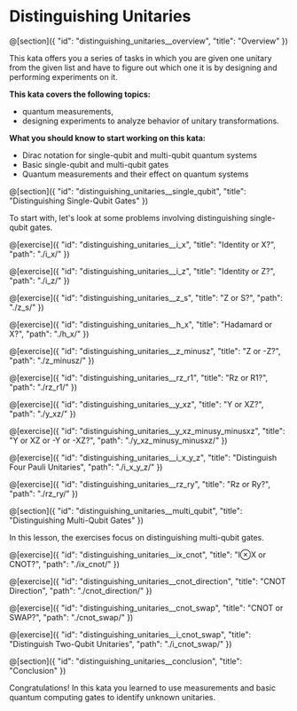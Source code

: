 # Distinguishing Unitaries

@[section]({
    "id": "distinguishing_unitaries__overview",
    "title": "Overview"
})

This kata offers you a series of tasks in which you are given one unitary from the given list and have to figure out which one it is by designing and performing experiments on it.

**This kata covers the following topics:**

- quantum measurements,
- designing experiments to analyze behavior of unitary transformations.

**What you should know to start working on this kata:**

- Dirac notation for single-qubit and multi-qubit quantum systems
- Basic single-qubit and multi-qubit gates
- Quantum measurements and their effect on quantum systems

@[section]({
    "id": "distinguishing_unitaries__single_qubit",
    "title": "Distinguishing Single-Qubit Gates"
})

To start with, let's look at some problems involving distinguishing single-qubit gates.

@[exercise]({
    "id": "distinguishing_unitaries__i_x",
    "title": "Identity or X?",
    "path": "./i_x/"
})

@[exercise]({
    "id": "distinguishing_unitaries__i_z",
    "title": "Identity or Z?",
    "path": "./i_z/"
})

@[exercise]({
    "id": "distinguishing_unitaries__z_s",
    "title": "Z or S?",
    "path": "./z_s/"
})

@[exercise]({
    "id": "distinguishing_unitaries__h_x",
    "title": "Hadamard or X?",
    "path": "./h_x/"
})

@[exercise]({
    "id": "distinguishing_unitaries__z_minusz",
    "title": "Z or -Z?",
    "path": "./z_minusz/"
})

@[exercise]({
    "id": "distinguishing_unitaries__rz_r1",
    "title": "Rz or R1?",
    "path": "./rz_r1/"
})

@[exercise]({
    "id": "distinguishing_unitaries__y_xz",
    "title": "Y or XZ?",
    "path": "./y_xz/"
})

@[exercise]({
    "id": "distinguishing_unitaries__y_xz_minusy_minusxz",
    "title": "Y or XZ or -Y or -XZ?",
    "path": "./y_xz_minusy_minusxz/"
})

@[exercise]({
    "id": "distinguishing_unitaries__i_x_y_z",
    "title": "Distinguish Four Pauli Unitaries",
    "path": "./i_x_y_z/"
})

@[exercise]({
    "id": "distinguishing_unitaries__rz_ry",
    "title": "Rz or Ry?",
    "path": "./rz_ry/"
})

@[section]({
    "id": "distinguishing_unitaries__multi_qubit",
    "title": "Distinguishing Multi-Qubit Gates"
})

In this lesson, the exercises focus on distinguishing multi-qubit gates.

@[exercise]({
    "id": "distinguishing_unitaries__ix_cnot",
    "title": "I⊗X or CNOT?",
    "path": "./ix_cnot/"
})

@[exercise]({
    "id": "distinguishing_unitaries__cnot_direction",
    "title": "CNOT Direction",
    "path": "./cnot_direction/"
})

@[exercise]({
    "id": "distinguishing_unitaries__cnot_swap",
    "title": "CNOT or SWAP?",
    "path": "./cnot_swap/"
})

@[exercise]({
    "id": "distinguishing_unitaries__i_cnot_swap",
    "title": "Distinguish Two-Qubit Unitaries",
    "path": "./i_cnot_swap/"
})

@[section]({
    "id": "distinguishing_unitaries__conclusion",
    "title": "Conclusion"
})

Congratulations! In this kata you learned to use measurements and basic quantum computing gates to identify unknown unitaries.

